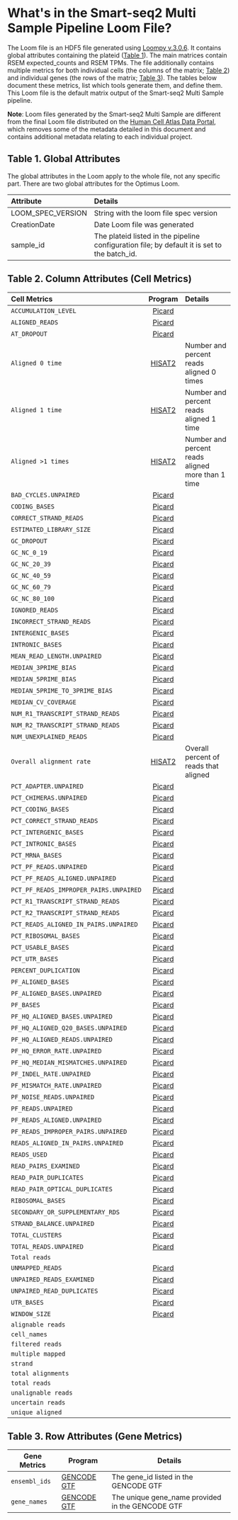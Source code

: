 # What's in the Smart-seq2 Multi Sample Pipeline Loom File?

The Loom file is an HDF5 file generated using [Loompy v.3.0.6](http://loompy.org/). It contains global attributes containing the plateid ([Table 1](#table-1-global-attributes)). The main matrices contain RSEM expected_counts and RSEM TPMs. The file additionally contains multiple metrics for both individual cells (the columns of the matrix; [Table 2](#table-2-column-attributes-cell-metrics)) and individual genes (the rows of the matrix; [Table 3](#table-3-row-attributes-gene-metrics)). The tables below document these metrics, list which tools generate them, and define them. This Loom file is the default matrix output of the Smart-seq2 Multi Sample pipeline.  

**Note**: Loom files generated by the Smart-seq2 Multi Sample are different from the final Loom file distributed on the [Human Cell Atlas Data Portal](https://data.humancellatlas.org/explore/projects), which removes some of the metadata detailed in this document and contains additional metadata relating to each individual project. 

## Table 1. Global Attributes
The global attributes in the Loom apply to the whole file, not any specific part. There are two global attributes for the Optimus Loom. 

| Attribute | Details |
| :-- | :-- |
| LOOM_SPEC_VERSION | String with the loom file spec version |
| CreationDate | Date Loom file was generated |
| sample_id | The plateid listed in the pipeline configuration file; by default it is set to the batch_id. |
 

## Table 2. Column Attributes (Cell Metrics) 

| Cell Metrics | Program |Details |
|:---|:---:|:---| 
| `ACCUMULATION_LEVEL` | [Picard](https://broadinstitute.github.io/picard/picard-metric-definitions.html) |
| `ALIGNED_READS` | [Picard](https://broadinstitute.github.io/picard/picard-metric-definitions.html) |
| `AT_DROPOUT` | [Picard](https://broadinstitute.github.io/picard/picard-metric-definitions.html) |
| `Aligned 0 time` | [HISAT2](https://ccb.jhu.edu/software/hisat2/manual.shtml) | Number and percent reads aligned 0 times |
| `Aligned 1 time` | [HISAT2](https://ccb.jhu.edu/software/hisat2/manual.shtml) | Number and percent reads aligned 1 time |
| `Aligned >1 times` | [HISAT2](https://ccb.jhu.edu/software/hisat2/manual.shtml) | Number and percent reads aligned more than 1 time |
| `BAD_CYCLES.UNPAIRED` | [Picard](https://broadinstitute.github.io/picard/picard-metric-definitions.html) |
| `CODING_BASES` | [Picard](https://broadinstitute.github.io/picard/picard-metric-definitions.html) |
| `CORRECT_STRAND_READS` | [Picard](https://broadinstitute.github.io/picard/picard-metric-definitions.html) |
| `ESTIMATED_LIBRARY_SIZE` | [Picard](https://broadinstitute.github.io/picard/picard-metric-definitions.html) |
| `GC_DROPOUT` | [Picard](https://broadinstitute.github.io/picard/picard-metric-definitions.html) |
| `GC_NC_0_19` | [Picard](https://broadinstitute.github.io/picard/picard-metric-definitions.html) |
| `GC_NC_20_39` | [Picard](https://broadinstitute.github.io/picard/picard-metric-definitions.html) |
| `GC_NC_40_59` | [Picard](https://broadinstitute.github.io/picard/picard-metric-definitions.html) |
| `GC_NC_60_79` | [Picard](https://broadinstitute.github.io/picard/picard-metric-definitions.html) |
| `GC_NC_80_100` | [Picard](https://broadinstitute.github.io/picard/picard-metric-definitions.html) |
| `IGNORED_READS` | [Picard](https://broadinstitute.github.io/picard/picard-metric-definitions.html) |
| `INCORRECT_STRAND_READS` | [Picard](https://broadinstitute.github.io/picard/picard-metric-definitions.html) |
| `INTERGENIC_BASES` | [Picard](https://broadinstitute.github.io/picard/picard-metric-definitions.html) |
| `INTRONIC_BASES` | [Picard](https://broadinstitute.github.io/picard/picard-metric-definitions.html) |
| `MEAN_READ_LENGTH.UNPAIRED` | [Picard](https://broadinstitute.github.io/picard/picard-metric-definitions.html) |
| `MEDIAN_3PRIME_BIAS` | [Picard](https://broadinstitute.github.io/picard/picard-metric-definitions.html) |
| `MEDIAN_5PRIME_BIAS` | [Picard](https://broadinstitute.github.io/picard/picard-metric-definitions.html) |
| `MEDIAN_5PRIME_TO_3PRIME_BIAS` | [Picard](https://broadinstitute.github.io/picard/picard-metric-definitions.html) |
| `MEDIAN_CV_COVERAGE` | [Picard](https://broadinstitute.github.io/picard/picard-metric-definitions.html) |
| `NUM_R1_TRANSCRIPT_STRAND_READS` | [Picard](https://broadinstitute.github.io/picard/picard-metric-definitions.html) |
| `NUM_R2_TRANSCRIPT_STRAND_READS` | [Picard](https://broadinstitute.github.io/picard/picard-metric-definitions.html) |
| `NUM_UNEXPLAINED_READS` | [Picard](https://broadinstitute.github.io/picard/picard-metric-definitions.html) |
| `Overall alignment rate` | [HISAT2](https://ccb.jhu.edu/software/hisat2/manual.shtml) | Overall percent of reads that aligned |
| `PCT_ADAPTER.UNPAIRED` | [Picard](https://broadinstitute.github.io/picard/picard-metric-definitions.html) |
| `PCT_CHIMERAS.UNPAIRED` | [Picard](https://broadinstitute.github.io/picard/picard-metric-definitions.html) |
| `PCT_CODING_BASES` | [Picard](https://broadinstitute.github.io/picard/picard-metric-definitions.html) |
| `PCT_CORRECT_STRAND_READS` | [Picard](https://broadinstitute.github.io/picard/picard-metric-definitions.html) |
| `PCT_INTERGENIC_BASES` | [Picard](https://broadinstitute.github.io/picard/picard-metric-definitions.html) |
| `PCT_INTRONIC_BASES` | [Picard](https://broadinstitute.github.io/picard/picard-metric-definitions.html) |
| `PCT_MRNA_BASES` | [Picard](https://broadinstitute.github.io/picard/picard-metric-definitions.html) |
| `PCT_PF_READS.UNPAIRED` | [Picard](https://broadinstitute.github.io/picard/picard-metric-definitions.html) |
| `PCT_PF_READS_ALIGNED.UNPAIRED` | [Picard](https://broadinstitute.github.io/picard/picard-metric-definitions.html) |
| `PCT_PF_READS_IMPROPER_PAIRS.UNPAIRED` | [Picard](https://broadinstitute.github.io/picard/picard-metric-definitions.html) |
| `PCT_R1_TRANSCRIPT_STRAND_READS` | [Picard](https://broadinstitute.github.io/picard/picard-metric-definitions.html) |
| `PCT_R2_TRANSCRIPT_STRAND_READS` | [Picard](https://broadinstitute.github.io/picard/picard-metric-definitions.html) |
| `PCT_READS_ALIGNED_IN_PAIRS.UNPAIRED` | [Picard](https://broadinstitute.github.io/picard/picard-metric-definitions.html) |
| `PCT_RIBOSOMAL_BASES` | [Picard](https://broadinstitute.github.io/picard/picard-metric-definitions.html) |
| `PCT_USABLE_BASES` | [Picard](https://broadinstitute.github.io/picard/picard-metric-definitions.html) |
| `PCT_UTR_BASES` | [Picard](https://broadinstitute.github.io/picard/picard-metric-definitions.html) |
| `PERCENT_DUPLICATION` | [Picard](https://broadinstitute.github.io/picard/picard-metric-definitions.html) |
| `PF_ALIGNED_BASES` | [Picard](https://broadinstitute.github.io/picard/picard-metric-definitions.html) |
| `PF_ALIGNED_BASES.UNPAIRED` | [Picard](https://broadinstitute.github.io/picard/picard-metric-definitions.html) |
| `PF_BASES` | [Picard](https://broadinstitute.github.io/picard/picard-metric-definitions.html) |
| `PF_HQ_ALIGNED_BASES.UNPAIRED` | [Picard](https://broadinstitute.github.io/picard/picard-metric-definitions.html) |
| `PF_HQ_ALIGNED_Q20_BASES.UNPAIRED` | [Picard](https://broadinstitute.github.io/picard/picard-metric-definitions.html) |
| `PF_HQ_ALIGNED_READS.UNPAIRED` | [Picard](https://broadinstitute.github.io/picard/picard-metric-definitions.html) |
| `PF_HQ_ERROR_RATE.UNPAIRED` | [Picard](https://broadinstitute.github.io/picard/picard-metric-definitions.html) |
| `PF_HQ_MEDIAN_MISMATCHES.UNPAIRED` | [Picard](https://broadinstitute.github.io/picard/picard-metric-definitions.html) |
| `PF_INDEL_RATE.UNPAIRED` | [Picard](https://broadinstitute.github.io/picard/picard-metric-definitions.html) |
| `PF_MISMATCH_RATE.UNPAIRED` | [Picard](https://broadinstitute.github.io/picard/picard-metric-definitions.html) |
| `PF_NOISE_READS.UNPAIRED` | [Picard](https://broadinstitute.github.io/picard/picard-metric-definitions.html) |
| `PF_READS.UNPAIRED` | [Picard](https://broadinstitute.github.io/picard/picard-metric-definitions.html) |
| `PF_READS_ALIGNED.UNPAIRED` | [Picard](https://broadinstitute.github.io/picard/picard-metric-definitions.html) |
| `PF_READS_IMPROPER_PAIRS.UNPAIRED` | [Picard](https://broadinstitute.github.io/picard/picard-metric-definitions.html) |
| `READS_ALIGNED_IN_PAIRS.UNPAIRED` | [Picard](https://broadinstitute.github.io/picard/picard-metric-definitions.html) |
| `READS_USED` | [Picard](https://broadinstitute.github.io/picard/picard-metric-definitions.html) |
| `READ_PAIRS_EXAMINED` | [Picard](https://broadinstitute.github.io/picard/picard-metric-definitions.html) |
| `READ_PAIR_DUPLICATES` | [Picard](https://broadinstitute.github.io/picard/picard-metric-definitions.html) |
| `READ_PAIR_OPTICAL_DUPLICATES` | [Picard](https://broadinstitute.github.io/picard/picard-metric-definitions.html) |
| `RIBOSOMAL_BASES` | [Picard](https://broadinstitute.github.io/picard/picard-metric-definitions.html) |
| `SECONDARY_OR_SUPPLEMENTARY_RDS` | [Picard](https://broadinstitute.github.io/picard/picard-metric-definitions.html) |
| `STRAND_BALANCE.UNPAIRED` | [Picard](https://broadinstitute.github.io/picard/picard-metric-definitions.html) |
| `TOTAL_CLUSTERS` | [Picard](https://broadinstitute.github.io/picard/picard-metric-definitions.html) |
| `TOTAL_READS.UNPAIRED` | [Picard](https://broadinstitute.github.io/picard/picard-metric-definitions.html) |
| `Total reads` |
| `UNMAPPED_READS` | [Picard](https://broadinstitute.github.io/picard/picard-metric-definitions.html) |
| `UNPAIRED_READS_EXAMINED` | [Picard](https://broadinstitute.github.io/picard/picard-metric-definitions.html) |
| `UNPAIRED_READ_DUPLICATES` | [Picard](https://broadinstitute.github.io/picard/picard-metric-definitions.html) |
| `UTR_BASES` | [Picard](https://broadinstitute.github.io/picard/picard-metric-definitions.html) |
| `WINDOW_SIZE` | [Picard](https://broadinstitute.github.io/picard/picard-metric-definitions.html) |
| `alignable reads` |
| `cell_names` |
| `filtered reads` |
| `multiple mapped` |
| `strand` |
| `total alignments` |
| `total reads` |
| `unalignable reads` |
| `uncertain reads` |
| `unique aligned` |


## Table 3. Row Attributes (Gene Metrics)

| Gene Metrics                  | Program            |Details                 | 
|-------------------------------|--------------------|------------------------|
|`ensembl_ids` | [GENCODE GTF](https://www.gencodegenes.org/) | The gene_id listed in the GENCODE GTF |
|`gene_names` | [GENCODE GTF](https://www.gencodegenes.org/) | The unique gene_name provided in the GENCODE GTF |

